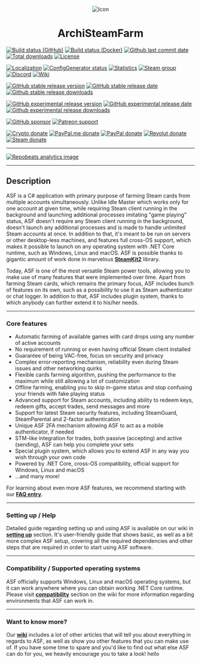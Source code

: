 <div align="center">

![Icon](https://raw.githubusercontent.com/JustArchiNET/ArchiSteamFarm/main/resources/ASF_184x184.png)

# ArchiSteamFarm
</div>

[![Build status (GitHub)](https://img.shields.io/github/workflow/status/JustArchiNET/ArchiSteamFarm/ASF-ci/main?label=GitHub&logo=github&cacheSeconds=600)](https://github.com/JustArchiNET/ArchiSteamFarm/actions?query=workflow%3AASF-ci+branch%3Amain)
[![Build status (Docker)](https://img.shields.io/github/workflow/status/JustArchiNET/ArchiSteamFarm/ASF-docker-publish-main.svg?label=Docker&logo=docker&cacheSeconds=600)](https://hub.docker.com/r/justarchi/archisteamfarm)
[![Github last commit date](https://img.shields.io/github/last-commit/JustArchiNET/ArchiSteamFarm.svg?label=Updated&logo=github&cacheSeconds=600)](https://github.com/JustArchiNET/ArchiSteamFarm/commits)
[![Total downloads](https://img.shields.io/github/downloads/JustArchiNET/ArchiSteamFarm/total.svg?label=Downloads&logo=github&cacheSeconds=600)](https://github.com/JustArchiNET/ArchiSteamFarm/releases)
[![License](https://img.shields.io/github/license/JustArchiNET/ArchiSteamFarm.svg?label=License&logo=apache&cacheSeconds=2592000)](https://github.com/JustArchiNET/ArchiSteamFarm/blob/main/LICENSE.txt)

[![Localization](https://badges.crowdin.net/archisteamfarm/localized.svg)](https://crowdin.com/project/archisteamfarm)
[![ConfigGenerator status](https://img.shields.io/website-up-down-green-red/https/justarchinet.github.io/ASF-WebConfigGenerator.svg?label=ConfigGenerator&logo=html5&cacheSeconds=3600)](https://justarchinet.github.io/ASF-WebConfigGenerator)
[![Statistics](https://img.shields.io/badge/Statistics-online-green.svg?logo=html5)](https://asf.justarchi.net)
[![Steam group](https://img.shields.io/badge/Steam-group-yellowgreen.svg?logo=steam)](https://steamcommunity.com/groups/archiasf)
[![Discord](https://img.shields.io/discord/267292556709068800.svg?color=7289da&label=Discord&logo=discord&logoColor=white&cacheSeconds=3600)](https://discord.gg/hSQgt8j)
[![Wiki](https://img.shields.io/badge/Read-wiki-cc5490.svg?logo=github)](https://github.com/JustArchiNET/ArchiSteamFarm/wiki)

[![GitHub stable release version](https://img.shields.io/github/v/release/JustArchiNET/ArchiSteamFarm.svg?label=Stable&logo=github&cacheSeconds=600)](https://github.com/JustArchiNET/ArchiSteamFarm/releases/latest)
[![GitHub stable release date](https://img.shields.io/github/release-date/JustArchiNET/ArchiSteamFarm.svg?label=Released&logo=github&cacheSeconds=600)](https://github.com/JustArchiNET/ArchiSteamFarm/releases/latest)
[![Github stable release downloads](https://img.shields.io/github/downloads/JustArchiNET/ArchiSteamFarm/latest/total.svg?label=Downloads&logo=github&cacheSeconds=600)](https://github.com/JustArchiNET/ArchiSteamFarm/releases/latest)

[![GitHub experimental release version](https://img.shields.io/github/v/release/JustArchiNET/ArchiSteamFarm?include_prereleases&label=Experimental&logo=github&cacheSeconds=600)](https://github.com/JustArchiNET/ArchiSteamFarm/releases)
[![GitHub experimental release date](https://img.shields.io/github/release-date-pre/JustArchiNET/ArchiSteamFarm.svg?label=Released&logo=github&cacheSeconds=600)](https://github.com/JustArchiNET/ArchiSteamFarm/releases)
[![Github experimental release downloads](https://img.shields.io/github/downloads-pre/JustArchiNET/ArchiSteamFarm/latest/total.svg?label=Downloads&logo=github&cacheSeconds=600)](https://github.com/JustArchiNET/ArchiSteamFarm/releases)

[![GitHub sponsor](https://img.shields.io/badge/GitHub-sponsor-ea4aaa.svg?logo=github-sponsors)](https://github.com/sponsors/JustArchi)
[![Patreon support](https://img.shields.io/badge/Patreon-support-f96854.svg?logo=patreon)](https://www.patreon.com/JustArchi)

[![Crypto donate](https://img.shields.io/badge/Crypto-donate-f7931a.svg?logo=bitcoin)](https://commerce.coinbase.com/checkout/0c23b844-c51b-45f4-9135-8db7c6fcf98e)
[![PayPal.me donate](https://img.shields.io/badge/PayPal.me-donate-00457c.svg?logo=paypal)](https://paypal.me/JustArchi)
[![PayPal donate](https://img.shields.io/badge/PayPal-donate-00457c.svg?logo=paypal)](https://www.paypal.com/cgi-bin/webscr?cmd=_s-xclick&hosted_button_id=HD2P2P3WGS5Y4)
[![Revolut donate](https://img.shields.io/badge/Revolut-donate-0075eb.svg?logo=revolut)](https://pay.revolut.com/justarchi)
[![Steam donate](https://img.shields.io/badge/Steam-donate-000000.svg?logo=steam)](https://steamcommunity.com/tradeoffer/new/?partner=46697991&token=0ix2Ruv_)

---

[![Repobeats analytics image](https://repobeats.axiom.co/api/embed/7a3672ae3c424e1c04e25afe6ef553652e788130.svg "Repobeats analytics image")](https://github.com/JustArchiNET/ArchiSteamFarm/pulse)

---

## Description

ASF is a C# application with primary purpose of farming Steam cards from multiple accounts simultaneously. Unlike Idle Master which works only for one account at given time, while requiring Steam client running in the background and launching additional processes imitating "game playing" status, ASF doesn't require any Steam client running in the background, doesn't launch any additional processes and is made to handle unlimited Steam accounts at once. In addition to that, it's meant to be run on servers or other desktop-less machines, and features full cross-OS support, which makes it possible to launch on any operating system with .NET Core runtime, such as Windows, Linux and macOS. ASF is possible thanks to gigantic amount of work done in marvelous **[SteamKit2](https://github.com/SteamRE/SteamKit)** library.

Today, ASF is one of the most versatile Steam power tools, allowing you to make use of many features that were implemented over time. Apart from farming Steam cards, which remains the primary focus, ASF includes bunch of features on its own, such as a possibility to use it as Steam authenticator or chat logger. In addition to that, ASF includes plugin system, thanks to which anybody can further extend it to his/her needs.

---

### Core features

- Automatic farming of available games with card drops using any number of active accounts
- No requirement of running or even having official Steam client installed
- Guarantee of being VAC-free, focus on security and privacy
- Complex error-reporting mechanism, reliability even during Steam issues and other networking quirks
- Flexible cards farming algorithm, pushing the performance to the maximum while still allowing a lot of customization
- Offline farming, enabling you to skip in-game status and stop confusing your friends with fake playing status
- Advanced support for Steam accounts, including ability to redeem keys, redeem gifts, accept trades, send messages and more
- Support for latest Steam security features, including SteamGuard, SteamParental and 2-factor authentication
- Unique ASF 2FA mechanism allowing ASF to act as a mobile authenticator, if needed
- STM-like integration for trades, both passive (accepting) and active (sending), ASF can help you complete your sets
- Special plugin system, which allows you to extend ASF in any way you wish through your own code
- Powered by .NET Core, cross-OS compatibility, official support for Windows, Linux and macOS
- ...and many more!

For learning about even more ASF features, we recommend starting with our **[FAQ entry](https://github.com/JustArchiNET/ArchiSteamFarm/wiki/FAQ#what-interesting-features-asf-offers-that-idle-master-does-not)**.

---

### Setting up / Help

Detailed guide regarding setting up and using ASF is available on our wiki in **[setting up](https://github.com/JustArchiNET/ArchiSteamFarm/wiki/Setting-up)** section. It's user-friendly guide that shows basic, as well as a bit more complex ASF setup, covering all the required dependencies and other steps that are required in order to start using ASF software.

---

### Compatibility / Supported operating systems

ASF officially supports Windows, Linux and macOS operating systems, but it can work anywhere where you can obtain working .NET Core runtime. Please visit **[compatibility](https://github.com/JustArchiNET/ArchiSteamFarm/wiki/Compatibility)** section on the wiki for more information regarding environments that ASF can work in.

---

### Want to know more?

Our **[wiki](https://github.com/JustArchiNET/ArchiSteamFarm/wiki)** includes a lot of other articles that will tell you about everything in regards to ASF, as well as show you other features that you can make use of. If you have some time to spare and you'd like to find out what else ASF can do for you, we heavily encourage you to take a look! hello
